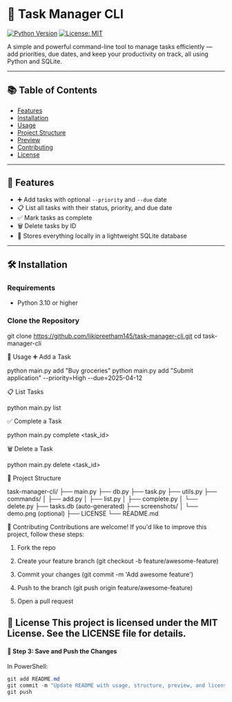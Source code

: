 # 📝 Task Manager CLI

[![Python Version](https://img.shields.io/badge/Python-3.10%2B-blue.svg)](https://www.python.org/)
[![License: MIT](https://img.shields.io/badge/License-MIT-yellow.svg)](LICENSE)

A simple and powerful command-line tool to manage tasks efficiently — add priorities, due dates, and keep your productivity on track, all using Python and SQLite.

---

## 📚 Table of Contents

- [Features](#-features)
- [Installation](#-installation)
- [Usage](#-usage)
- [Project Structure](#-project-structure)
- [Preview](#-preview)
- [Contributing](#-contributing)
- [License](#-license)

---

## 🚀 Features

- ➕ Add tasks with optional `--priority` and `--due` date
- 📋 List all tasks with their status, priority, and due date
- ✅ Mark tasks as complete
- 🗑️ Delete tasks by ID
- 💾 Stores everything locally in a lightweight SQLite database

---

## 🛠️ Installation

### Requirements
- Python 3.10 or higher

### Clone the Repository


git clone https://github.com/likipreetham145/task-manager-cli.git
cd task-manager-cli

🚦 Usage
➕ Add a Task

python main.py add "Buy groceries"
python main.py add "Submit application" --priority=High --due=2025-04-12

📋 List Tasks

python main.py list

✅ Complete a Task

python main.py complete <task_id>

🗑️ Delete a Task

python main.py delete <task_id>

📂 Project Structure

task-manager-cli/
├── main.py
├── db.py
├── task.py
├── utils.py
├── commands/
│   ├── add.py
│   ├── list.py
│   ├── complete.py
│   └── delete.py
├── tasks.db (auto-generated)
├── screenshots/
│   └── demo.png (optional)
├── LICENSE
└── README.md

🤝 Contributing
Contributions are welcome! If you'd like to improve this project, follow these steps:

1. Fork the repo

2. Create your feature branch (git checkout -b feature/awesome-feature)

3. Commit your changes (git commit -m 'Add awesome feature')

4. Push to the branch (git push origin feature/awesome-feature)

5. Open a pull request

📄 License
This project is licensed under the MIT License. See the LICENSE file for details.
---

#### 💾 Step 3: Save and Push the Changes

In PowerShell:

```powershell
git add README.md
git commit -m "Update README with usage, structure, preview, and license"
git push
